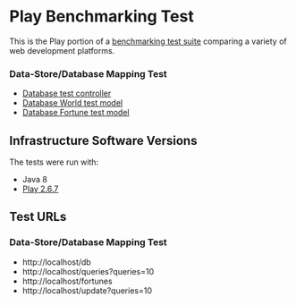 # Play Benchmarking Test

This is the Play portion of a [benchmarking test suite](../) comparing a variety of web development platforms.

### Data-Store/Database Mapping Test

* [Database test controller](app/controllers/Application.java)
* [Database World test model](app/models/World.java)
* [Database Fortune test model](app/models/Fortune.java)

## Infrastructure Software Versions
The tests were run with:

* Java 8
* [Play 2.6.7](https://www.playframework.com/)

## Test URLs
### Data-Store/Database Mapping Test

* http://localhost/db
* http://localhost/queries?queries=10
* http://localhost/fortunes
* http://localhost/update?queries=10
